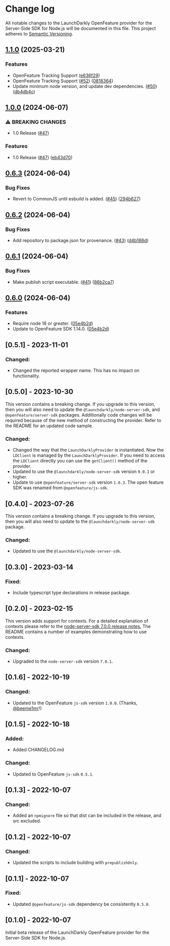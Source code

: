# Change log

All notable changes to the LaunchDarkly OpenFeature provider for the Server-Side SDK for Node.js will be documented in this file. This project adheres to [Semantic Versioning](http://semver.org).

## [1.1.0](https://github.com/launchdarkly/openfeature-node-server/compare/openfeature-node-server-v1.0.0...openfeature-node-server-v1.1.0) (2025-03-21)


### Features

* OpenFeature Tracking Support ([e636f29](https://github.com/launchdarkly/openfeature-node-server/commit/e636f29eb74fa0d9e5faedb07c13ac1c4c4e4f11))
* OpenFeature Tracking Support ([#52](https://github.com/launchdarkly/openfeature-node-server/issues/52)) ([0818364](https://github.com/launchdarkly/openfeature-node-server/commit/0818364b6b325288760fad4b6306da29c813b1ff))
* Update minimum node version, and update dev dependencies. ([#50](https://github.com/launchdarkly/openfeature-node-server/issues/50)) ([db4db4c](https://github.com/launchdarkly/openfeature-node-server/commit/db4db4ca16ec2222ef9b571d6af34df3477dae14))

## [1.0.0](https://github.com/launchdarkly/openfeature-node-server/compare/openfeature-node-server-v0.6.3...openfeature-node-server-v1.0.0) (2024-06-07)


### ⚠ BREAKING CHANGES

* 1.0 Release ([#47](https://github.com/launchdarkly/openfeature-node-server/issues/47))

### Features

* 1.0 Release ([#47](https://github.com/launchdarkly/openfeature-node-server/issues/47)) ([eb43d70](https://github.com/launchdarkly/openfeature-node-server/commit/eb43d70955bc67cf660bbfa5a30da411636aeddb))

## [0.6.3](https://github.com/launchdarkly/openfeature-node-server/compare/openfeature-node-server-v0.6.2...openfeature-node-server-v0.6.3) (2024-06-04)


### Bug Fixes

* Revert to CommonJS until esbuild is added. ([#45](https://github.com/launchdarkly/openfeature-node-server/issues/45)) ([294b627](https://github.com/launchdarkly/openfeature-node-server/commit/294b627208d2a134900f3429e0892d5847752b83))

## [0.6.2](https://github.com/launchdarkly/openfeature-node-server/compare/openfeature-node-server-v0.6.1...openfeature-node-server-v0.6.2) (2024-06-04)


### Bug Fixes

* Add repository to package.json for provenance. ([#43](https://github.com/launchdarkly/openfeature-node-server/issues/43)) ([d4b188d](https://github.com/launchdarkly/openfeature-node-server/commit/d4b188d55ed2a478d0549c999c16a892093c1b3d))

## [0.6.1](https://github.com/launchdarkly/openfeature-node-server/compare/openfeature-node-server-v0.6.0...openfeature-node-server-v0.6.1) (2024-06-04)


### Bug Fixes

* Make publish script executable. ([#41](https://github.com/launchdarkly/openfeature-node-server/issues/41)) ([86b2ca7](https://github.com/launchdarkly/openfeature-node-server/commit/86b2ca7cc5e3d83e15b558653df3fe896084c1e0))

## [0.6.0](https://github.com/launchdarkly/openfeature-node-server/compare/openfeature-node-server-v0.5.1...openfeature-node-server-v0.6.0) (2024-06-04)


### Features

* Require node 18 or greater. ([05e4b2d](https://github.com/launchdarkly/openfeature-node-server/commit/05e4b2d74927ecfb3c7d8274bfd914bb6985cb92))
* Update to OpenFeature SDK 1.14.0. ([05e4b2d](https://github.com/launchdarkly/openfeature-node-server/commit/05e4b2d74927ecfb3c7d8274bfd914bb6985cb92))

## [0.5.1] - 2023-11-01
### Changed:
- Changed the reported wrapper name. This has no impact on functionality.

## [0.5.0] - 2023-10-30
This version contains a breaking change. If you upgrade to this version, then you will also need to update the `@launchdarkly/node-server-sdk`, and `@openfeature/server-sdk` packages. Additionally code changes will be required because of the new method of constructing the provider. Refer to the README for an updated code sample.

### Changed:
- Changed the way that the `LaunchDarklyProvider` is instantiated. Now the `LDClient` is managed by the `LaunchDarklyProvider`. If you need to access the `LDClient` directly you can use the `getClient()` method of the provider.
- Updated to use the `@launchdarkly/node-server-sdk` version `9.0.1` or higher.
- Update to use `@openfeature/server-sdk` version `1.6.3`. The open feature SDK was renamed from `@openfeature/js-sdk`.

## [0.4.0] - 2023-07-26
This version contains a breaking change. If you upgrade to this version, then you will also need to update to the `@launchdarkly/node-server-sdk` package.

### Changed:
- Updated to use the `@launchdarkly/node-server-sdk`.

## [0.3.0] - 2023-03-14
### Fixed:
- Include typescript type declarations in release package.

## [0.2.0] - 2023-02-15
This version adds support for contexts. For a detailed explanation of contexts please refer to the [node-server-sdk 7.0.0 release notes.](https://github.com/launchdarkly/node-server-sdk/releases/tag/7.0.0) The README contains a number of examples demonstrating how to use contexts.

### Changed:
- Upgraded to the `node-server-sdk` version `7.0.1`.

## [0.1.6] - 2022-10-19
### Changed:
- Updated to the OpenFeature `js-sdk` version `1.0.0`. (Thanks, [@beeme1mr](https://github.com/launchdarkly/openfeature-node-server/pull/14)!)

## [0.1.5] - 2022-10-18
### Added:
- Added CHANGELOG.md

### Changed:
- Updated to OpenFeature `js-sdk` `0.5.1`.

## [0.1.3] - 2022-10-07
### Changed:
- Added an `npmignore` file so that dist can be included in the release, and src excluded.

## [0.1.2] - 2022-10-07
### Changed:
- Updated the scripts to include building with `prepublishOnly`.

## [0.1.1] - 2022-10-07
### Fixed:
- Updated `@openfeature/js-sdk` dependency be consistently `0.5.0`.

## [0.1.0] - 2022-10-07
Initial beta release of the LaunchDarkly OpenFeature provider for the Server-Side SDK for Node.js.
